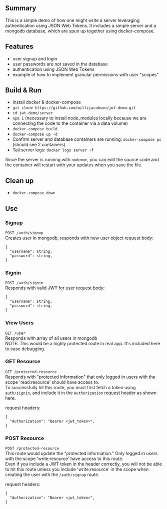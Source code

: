 ## Summary
This is a simple demo of how one might write a server leveraging authentication using JSON Web Tokens. It includes a simple server and a mongodb database, which are spun up together using docker-compose.

## Features
 - user signup and login  
 - user passwords are not saved in the database  
 - authentication using JSON Web Tokens  
 - example of how to implement granular permissions with user "scopes"  

## Build & Run
 - Install docker & docker-compose
 - `git clone https://github.com/willzjacobson/jwt-demo.git`  
 - `cd jwt-demo/server`
 - `npm i` (necessary to install node_modules locally because we are connecting the code to the container via a data volume)  
 - `docker-compose build`  
 - `docker-compose up -d`  
 - Confirm server and database containers are running: `docker-compose ps` (should see 2 containers)  
 - Tail server logs: `docker logs server -f`  

Since the server is running with `nodemon`, you can edit the source code and the container will restart with your updates when you save the file.  

## Clean up
 - `docker-compose down`  

## Use

### Signup
`POST /auth/signup`  
Creates user in mongodb, responds with new user object
request body:
```
{
  "username": string,
  "password": string,
}
```

### Signin
`POST /auth/signin`  
Responds with valid JWT for user
request body:
```
{
  "username": string,
  "password": string,
}
```

### View Users
`GET /user`  
Responds with array of all users in mongodb  
NOTE: This would be a highly protected route in real app. It's included here to ease debugging.  

### GET Resource
`GET /protected-resource`  
Responds with "protected information" that only logged in users with the scope 'read:resource' should have access to.  
To successfully hit this route, you must first fetch a token using `auth/signin`, and include it in the `Authorization` request header as shown here.  

request headers:
```
{
  "Authorization": "Bearer <jwt_token>",
}
```

### POST Resource
`POST /protected-resource`  
This route would update the "protected information." Only logged in users with the scope 'write:resource' have access to this route.  
Even if you include a JWT token in the header correctly, you will not be able to hit this route unless you include 'write:resource' in the scope when creating the user with the `/auth/signup` route.  

request headers:
```
{
  "Authorization": "Bearer <jwt_token>",
}
```
